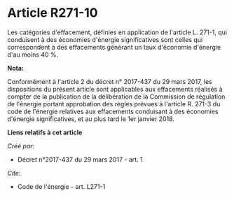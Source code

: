 # Article R271-10

Les catégories d'effacement, définies en application de l'article L. 271-1, qui conduisent à des économies d'énergie
significatives sont celles qui correspondent à des effacements générant un taux d'économie d'énergie d'au moins 40 %.

**Nota:**

Conformément à l'article 2 du décret n° 2017-437 du 29 mars 2017, les dispositions du présent article sont applicables aux
effacements réalisés à compter de la publication de la délibération de la Commission de régulation de l'énergie portant
approbation des règles prévues à l'article R. 271-3 du code de l'énergie relatives aux effacements conduisant à des économies
d'énergie significatives, et au plus tard le 1er janvier 2018.

**Liens relatifs à cet article**

_Créé par_:

  - Décret n°2017-437 du 29 mars 2017 - art. 1

_Cite_:

  - Code de l'énergie - art. L271-1
